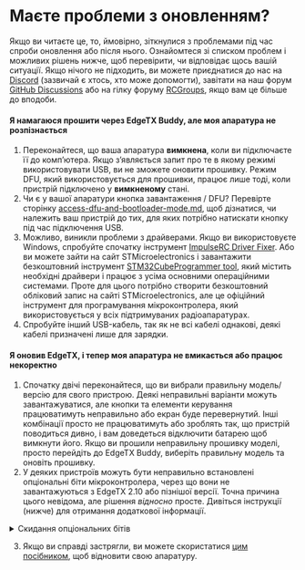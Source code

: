 # Маєте проблеми з оновленням?

Якщо ви читаєте це, то, ймовірно, зіткнулися з проблемами під час спроби оновлення або після нього. Ознайомтеся зі списком проблем і можливих рішень нижче, щоб перевірити, чи відповідає щось вашій ситуації. Якщо нічого не підходить, ви можете приєднатися до нас на [Discord](https://discord.gg/wF9wUKnZ6H) (зазвичай є хтось, хто може допомогти), завітати на наш форум [GitHub Discussions](https://github.com/EdgeTX/edgetx/discussions) або на гілку форуму [RCGroups](https://www.rcgroups.com/forums/showthread.php?3916381-Official-EdgeTX-Discussion-Thread), якщо вам це більше до вподоби.&#x20;

#### **Я намагаюся прошити через EdgeTX Buddy, але моя апаратура не розпізнається**

1.	Переконайтеся, що ваша апаратура **вимкнена**, коли ви підключаєте її до комп’ютера. Якщо з’являється запит про те в якому режимі використовувати USB, ви не зможете оновити прошивку. Режим DFU, який використовується для прошивки, працює лише тоді, коли пристрій підключено у **вимкненому** стані.&#x20;
2. Чи є у вашої апаратури кнопка завантаження / DFU? Перевірте сторінку [access-dfu-and-bootloader-mode.md](../edgetx-how-to/access-dfu-and-bootloader-mode.md "mention"), щоб дізнатися, чи належить ваш пристрій до тих, для яких потрібно натискати кнопку під час підключення USB.&#x20;
3.	Можливо, виникли проблеми з драйверами. Якщо ви використовуєте Windows, спробуйте спочатку інструмент [ImpulseRC Driver Fixer](https://impulserc.com/pages/downloads). Або ви можете зайти на сайт STMicroelectronics і завантажити безкоштовний інструмент [STM32CubeProgrammer tool](https://www.st.com/en/development-tools/stm32cubeprog.html#get-software), який містить необхідні драйвери і працює з усіма основними операційними системами. Проте для цього потрібно створити безкоштовний обліковий запис на сайті STMicroelectronics, але це офіційний інструмент для програмування мікроконтролера, який використовується у всіх підтримуваних радіоапаратурах.&#x20;
4.	Спробуйте інший USB-кабель, так як не всі кабелі однакові, деякі кабелі призначені лише для зарядки.&#x20;

#### Я оновив EdgeTX, і тепер моя апаратура не вмикається або працює некоректно

1.	Спочатку двічі переконайтеся, що ви вибрали правильну модель/версію для свого пристрою. Деякі неправильні варіанти можуть завантажуватися, але кнопки та елементи керування працюватимуть неправильно або екран буде перевернутий. Інші комбінації просто не працюватимуть або зроблять так, що пристрій поводиться дивно, і вам доведеться відключити батарею щоб вимкнути його. Якщо ви прошили неправильну прошивку моделі, просто перейдіть до EdgeTX Buddy, виберіть правильну модель та оновіть прошивку.&#x20;
2. У деяких пристроїв можуть бути неправильно встановлені опціональні біти мікроконтролера, через що вони не завантажуються з EdgeTX 2.10 або пізнішої версії. Точна причина цього невідома, але рішення _відносно_ просте. Дивіться інструкції (нижче) для отримання додаткової інформації.

<details>

<summary>Скидання опціональних бітів</summary>

1. Після того, як ви встановите STM32CubeProgrammer (який вимагає створення безкоштовного облікового запису на сайті STMicroelectronics), підключіть апаратуру у вимкненому стані щоб увійти в режим DFU. Якщо ви не впевнені, чи є у вашого пристрою кнопка завантаження/DFU яку потрібно тримати при підключенні, перевірте сторінку [access-dfu-and-bootloader-mode.md](../edgetx-how-to/access-dfu-and-bootloader-mode.md "mention").
2. Запустіть інструмент STM32CubeProgrammer, якщо він ще не запущений. Ви повинні побачити екран, який виглядає приблизно так (натисніть на зображення для збільшення):\
![STM32CubeProgrammer main screen](../.gitbook/assets/2024-08-28\_11-46.png)\
   \
   Переконайтеся, що тип пристрою (1) вибраний як USB, потім натисніть кнопку Підключитися (2). Якщо поле порту порожнє, спробуйте натиснути кнопку оновлення (3).
3. Перейдіть на сторінку Option bytes (1). Потім виберіть User Configuration (2). Перевірте статус “BFB2” (3). Якщо вона позначена, зніміть позначку, як показано на зображенні і натисніть кнопку Apply (4). Після цього ви можете натиснути кнопку Disconnect та від’єднати вашу апаратуру.\
   ![STM32CubeProgrammer: Option bytes](../.gitbook/assets/2024-08-28\_11-44.png)
4. Це повинно допомогти. Якщо проблема була в цьому, ваш пристрій повинен запуститися.&#x20;

</details>

3. Якщо ви справді застрягли, ви можете скористатися [цим посібником](https://github.com/EdgeTX/edgetx/wiki/Unbrick-your-radio), щоб відновити свою апаратуру.&#x20;